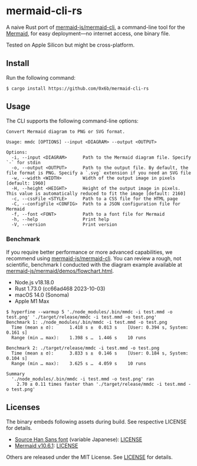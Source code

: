 # mermaid-cli-rs

A naive Rust port of [mermaid-js/mermaid-cli](https://github.com/mermaid-js/mermaid-cli), a command-line tool for the [Mermaid](https://mermaid.js.org/), for easy deployment—no internet access, one binary file.

Tested on Apple Silicon but might be cross-platform.

## Install

Run the following command:

```shell
$ cargo install https://github.com/0x6b/mermaid-cli-rs
```

## Usage

The CLI supports the following command-line options:

```
Convert Mermaid diagram to PNG or SVG format.

Usage: mmdc [OPTIONS] --input <DIAGRAM> --output <OUTPUT>

Options:
  -i, --input <DIAGRAM>      Path to the Mermaid diagram file. Specify `-` for stdin
  -o, --output <OUTPUT>      Path to the output file. By default, the file format is PNG. Specify a `.svg` extension if you need an SVG file
  -w, --width <WIDTH>        Width of the output image in pixels [default: 1960]
  -H, --height <HEIGHT>      Height of the output image in pixels. This value is automatically reduced to fit the image [default: 2160]
  -c, --cssFile <STYLE>      Path to a CSS file for the HTML page
  -C, --configFile <CONFIG>  Path to a JSON configuration file for Mermaid
  -f, --font <FONT>          Path to a font file for Mermaid
  -h, --help                 Print help
  -V, --version              Print version
```

### Benchmark

If you require better performance or more advanced capabilities, we recommend
using [mermaid-js/mermaid-cli](https://github.com/mermaid-js/mermaid-cli). You can review a rough, not scientific, benchmark I conducted with the diagram example available at [mermaid-js/mermaid/demos/flowchart.html](https://github.com/mermaid-js/mermaid/blob/4e4f2fcfc5367f22edea685b8f48ad2d7525d1c0/demos/flowchart.html).

- Node.js v18.18.0
- Rust 1.73.0 (cc66ad468 2023-10-03)
- macOS 14.0 (Sonoma)
- Apple M1 Max

```
$ hyperfine --warmup 5 './node_modules/.bin/mmdc -i test.mmd -o test.png' './target/release/mmdc -i test.mmd -o test.png'
Benchmark 1: ./node_modules/.bin/mmdc -i test.mmd -o test.png
  Time (mean ± σ):      1.418 s ±  0.013 s    [User: 0.394 s, System: 0.161 s]
  Range (min … max):    1.398 s …  1.446 s    10 runs
 
Benchmark 2: ./target/release/mmdc -i test.mmd -o test.png
  Time (mean ± σ):      3.833 s ±  0.146 s    [User: 0.184 s, System: 0.104 s]
  Range (min … max):    3.625 s …  4.059 s    10 runs
 
Summary
  './node_modules/.bin/mmdc -i test.mmd -o test.png' ran
    2.70 ± 0.11 times faster than './target/release/mmdc -i test.mmd -o test.png'
```

## Licenses

The binary embeds following assets during build. See respective LICENSE for details.

- [Source Han Sans font](https://github.com/adobe-fonts/source-han-sans/raw/release/Variable/WOFF2/OTF/Subset/SourceHanSansJP-VF.otf.woff2) (variable Japanese): [LICENSE](https://raw.githubusercontent.com/adobe-fonts/source-han-sans/master/LICENSE.txt)
- [Mermaid v10.6.1](https://github.com/mermaid-js/mermaid/tree/v10.6.1): [LICENSE](https://github.com/mermaid-js/mermaid/blob/v10.6.1/LICENSE)

Others are released under the MIT License. See [LICENSE](LICENSE) for details.
